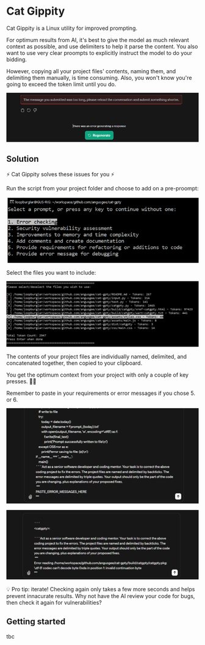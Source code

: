 # Cat Gippity

Cat Gippity is a Linux utility for improved prompting.

For optimum results from AI, it's best to give the model as much relevant context as possible, and use delimiters to help it parse the content. You also want to use very clear proompts to explicitly instruct the model to do your bidding.

However, copying all your project files' contents, naming them, and delimiting them manually, is time consuming. Also, you won't know you're going to exceed the token limit until you do.

<p align="center">
  <img src="./assets/ChatGPT-error.png" alt="ChatGPT exceeded token limit error message" title="ChatGPT exceeded token limit error message">
</p>

## Solution

⚡ Cat Gippity solves these issues for you ⚡

Run the script from your project folder and choose to add on a pre-proompt:

<p align="center">
  <img src="./assets/cat-gpty-choose-prompt.png" alt="Cat Gippity first screen - choose a prompt" title="Cat Gippity first screen - choose a prompt">
</p>

Select the files you want to include:

<p align="center">
  <img src="./assets/cat-gpty.png" alt="Cat Gippity second screen - choose files" title="Cat Gippity second screen - choose files">
</p>

The contents of your project files are individually named, delimited, and concatenated together, then copied to your clipboard.

You get the optimum context from your project with only a couple of key presses. 🚀🚀

Remember to paste in your requirements or error messages if you chose 5. or 6.

<p align="center">
<img src="./assets/chatgpt-with-placeholder.png" alt="ChatGPT window with placeholder text showing" title="ChatGPT window with placeholder text showing">
</p>

<p align="center">
  <img src="./assets/chatgpt-with-error.png" alt="ChatGPT window with error message pasted into prompt" title="ChatGPT window with error message pasted into prompt">
</p>

💡 Pro tip: iterate! Checking again only takes a few more seconds and helps prevent innacurate results. Why not have the AI review your code for bugs, then check it again for vulnerabilities?

## Getting started

tbc
